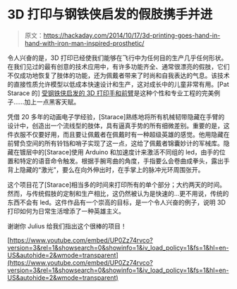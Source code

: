 # 3D 打印与钢铁侠启发的假肢携手并进

> 原文：<https://hackaday.com/2014/10/17/3d-printing-goes-hand-in-hand-with-iron-man-inspired-prosthetic/>

令人兴奋的是，3D 打印已经使我们能够在飞行中为任何目的生产几乎任何形状。在我们见过的最有创意的技术应用中，有许多功能齐全、通常很漂亮的假肢，它们不仅成功地恢复了肢体的功能，还为佩戴者带来了时尚和自我表达的气息。该技术的直接性质允许模型以低成本快速设计和生产，这对成长中的儿童非常有用。[Pat Starace 的] [受钢铁侠启发的 3D 打印手和前臂](http://www.patstarace.com/iron-man-3d-printed-childs-hand.html)是这种个性和专业工程的完美例子……加上一点黑客天赋。

凭借 20 多年的动画电子学经验，[Starace]熟练地将所有机械韧带隐藏在手臂的设计中，创造出一个流线型的肢体，具有逼真手势的所有细微差别。重要的是，这件衣服不仅要好用，而且要让佩戴者在佩戴时有一种超级英雄的感觉。他用隐藏在前臂负空间的所有铃铛和哨子实现了这一点，这给了佩戴者锦囊妙计的军械库。隐藏在镀层中的[Starace]使用 Arduino 和加速度计来激活不同组的 led，由手的位置和特定的语音命令触发。根据手腕弯曲的角度，手指要么会卷曲成拳头，露出手背上隐藏的“激光”，要么在向外伸出时，在手掌上的脉冲光环周围张开。

这个项目花了[Starace]相当多的时间来打印所有的单个部分；大约两天的时间。然而，与传统假肢的定制和生产相比，这仍然被认为是快速的…更不用说，传统的东西不会有 led。这件作品有一个崇高的目标，是一个令人兴奋的例子，说明 3D 打印如何为日常生活增添了一种英雄主义。

谢谢你 Julius 给我们指出这个很棒的项目！

[https://www.youtube.com/embed/UP0Zz74rvco?version=3&rel=1&showsearch=0&showinfo=1&iv_load_policy=1&fs=1&hl=en-US&autohide=2&wmode=transparent](https://www.youtube.com/embed/UP0Zz74rvco?version=3&rel=1&showsearch=0&showinfo=1&iv_load_policy=1&fs=1&hl=en-US&autohide=2&wmode=transparent)